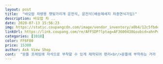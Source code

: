 ```yaml
---
layout: post 
title:  "바오밥 차량용 햇빛가리개 운전석, 운전석(배송메세지 차종연식기입)" 
description: 바오밥 차 ..
date: 2020-07-13 15:56:23 
img: https://static.coupangcdn.com/image/vendor_inventory/a0b4/12c5fbdeaf89be8178fe6b3ba2e537958b9cd5ac47cf65da1e8a304fd292.jpg 
linkUrl: https://link.coupang.com/re/AFFSDP?lptag=AF3600438&subid=ahnPublicAsk&pageKey=1703340528&itemId=2898731668&vendorItemId=70887702007&traceid=V0-113-4ee880bf65a2da67 
categories: [1018] 
color: FF6F00 
price: 15300 
author: Ask View Shop 
cont:  "문틀 프레임에 자석으로 부착할 수 있게 제작되어 편리<br/>문틀에 부착하는 거라 승하차시 조금 신경 쓰이나 익숙해지면 괜찮을 듯<br/>부착한 상태에서도 백미러 충분히 보이고 창문 열 수 있어 괜찮음<br/>비가와서 햇빛테스트는 못했지만 자석으로 부착하기도 쉽고 창문도 열어지고 백미러도 잘 보이고 짱 좋아요<br/>" 
---
```

